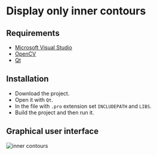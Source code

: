 # Display only inner contours

## Requirements

* [Microsoft Visual Studio](https://https://www.visualstudio.com/)
* [OpenCV](https://opencv.org/)
* [Qt](https://www.qt.io/)

## Installation

* Download the project.
* Open it with `Qt`.
* In the file with `.pro` extension set `INCLUDEPATH` and `LIBS`.
* Build the project and then run it.

## Graphical user interface

![inner contours](https://user-images.githubusercontent.com/20202617/33235742-c1cb560a-d247-11e7-850a-ab9c35c5248a.png)